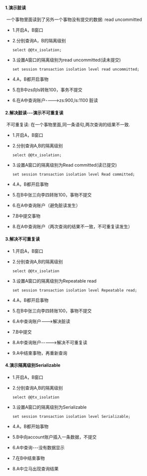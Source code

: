 #### 1.演示脏读

​	一个事物里面读到了另外一个事物没有提交的数据: read uncommitted

- 1.开启A，B窗口

- 2.分别查询A，B的隔离级别

  ```
  select @@tx_isolation;
  ```

- 3.设置A窗口的隔离级别为read uncommitted(读未提交)

  ```
  set session transaction isolation level read uncommitted;
  ```

- 4.A，B都开启事物

- 5.在B中zs向ls转账100，事务不提交

- 6.在A中查询账户---->zs:900,ls:1100  脏读

#### 2.解决脏读---演示不可重复读

​	不可重复读: 在一个事物里面,同一条语句,两次查询的结果不一致.

- 1.开启A，B窗口

- 2.分别查询A,B的隔离级别

  ```
  select @@tx_isolation;
  ```

- 3.设置A窗口的隔离级别为Read committed(读已提交)

  ```
  set session transaction isolation level Read committed;
  ```

- 4.A，B都开启事物

- 5.在B中张三向李四转账100，事物不提交

- 6.在A中查询账户（避免脏读发生）

- 7.B中提交事物

- 8.在A中查询账户（两次查询的结果不一致，不可重复读发生）

#### 3.解决不可重复读

- 1.开启A，B窗口

- 2.分别查询A,B的隔离级别

  ```
  select @@tx_isolation
  ```

- 3.设置A窗口的隔离级别为Repeatable read

  ```
  set session transaction isolation level Repeatable read;
  ```


- 4.A，B都开启事物
- 5.在B中张三向李四转账100，事物不提交
- 6.A中查询账户--->解决脏读
- 7.B中提交
- 8.A中查询账户----->解决不可重复读
- 9.A中结束事物，再重新查询

#### 4.演示隔离级别Serializable

- 1.开启A，B窗口

- 2.分别查询A,B的隔离级别

  ```
  select @@tx_isolation
  ```

- 3.设置A窗口的隔离级别为Serializable

  ```
  set session transaction isolation level Serializable;
  ```


- 4.A，B都开始事物


- 5.B中向account账户插入一条数据，不提交
- 6.A中查询---没有数据显示
- 7.在B中结束事物
- 8.A中立马出现查询结果